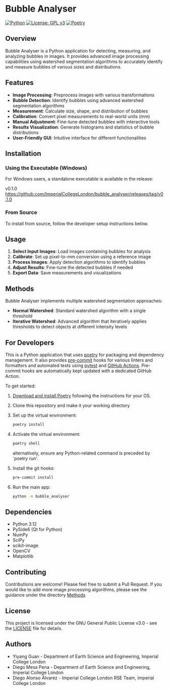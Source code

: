 # Bubble Analyser

[![Python](https://img.shields.io/badge/Python-3.12-blue.svg)](https://www.python.org/)
[![License: GPL v3](https://img.shields.io/badge/License-GPLv3-blue.svg)](https://www.gnu.org/licenses/gpl-3.0)
[![Poetry](https://img.shields.io/badge/Poetry-Package%20Manager-blue)](https://python-poetry.org/)

## Overview

Bubble Analyser is a Python application for detecting, measuring, and analyzing bubbles in images. It provides advanced image processing capabilities using watershed segmentation algorithms to accurately identify and measure bubbles of various sizes and distributions.

## Features

- **Image Processing**: Preprocess images with various transformations
- **Bubble Detection**: Identify bubbles using advanced watershed segmentation algorithms
- **Measurement**: Calculate size, shape, and distribution of bubbles
- **Calibration**: Convert pixel measurements to real-world units (mm)
- **Manual Adjustment**: Fine-tune detected bubbles with interactive tools
- **Results Visualization**: Generate histograms and statistics of bubble distributions
- **User-Friendly GUI**: Intuitive interface for different functionalities

## Installation

### Using the Executable (Windows)

For Windows users, a standalone executable is available in the release:

v0.1.0 https://github.com/ImperialCollegeLondon/bubble_analyser/releases/tag/v0.1.0

### From Source

To install from source, follow the developer setup instructions below.

## Usage

1. **Select Input Images**: Load images containing bubbles for analysis
2. **Calibrate**: Set up pixel-to-mm conversion using a reference image
3. **Process Images**: Apply detection algorithms to identify bubbles
4. **Adjust Results**: Fine-tune the detected bubbles if needed
5. **Export Data**: Save measurements and visualizations

## Methods

Bubble Analyser implements multiple watershed segmentation approaches:

- **Normal Watershed**: Standard watershed algorithm with a single threshold
- **Iterative Watershed**: Advanced algorithm that iteratively applies thresholds to detect objects at different intensity levels

## For Developers

This is a Python application that uses [poetry](https://python-poetry.org) for packaging
and dependency management. It also provides [pre-commit](https://pre-commit.com/) hooks
for various linters and formatters and automated tests using
[pytest](https://pytest.org/) and [GitHub Actions](https://github.com/features/actions).
Pre-commit hooks are automatically kept updated with a dedicated GitHub Action.

To get started:

1. [Download and install Poetry](https://python-poetry.org/docs/#installation) following the instructions for your OS.
2. Clone this repository and make it your working directory
3. Set up the virtual environment:

   ```bash
   poetry install
   ```

4. Activate the virtual environment:

   ```bash
   poetry shell
   ```
   alternatively, ensure any Python-related command is preceded by `poetry run'.
   
6. Install the git hooks:

   ```bash
   pre-commit install
   ```

7. Run the main app:

   ```bash
   python -m bubble_analyser
   ```

## Dependencies

- Python 3.12
- PySide6 (Qt for Python)
- NumPy
- SciPy
- scikit-image
- OpenCV
- Matplotlib

## Contributing

Contributions are welcome! Please feel free to submit a Pull Request. If you would like to add more image processing algorithms, please see the guidance under the directory [Methods](bubble_analyser/methods)

## License

This project is licensed under the GNU General Public License v3.0 - see the [LICENSE](LICENSE) file for details.

## Authors

- Yiyang Guan - Department of Earth Science and Engineering, Imperial College London
- Diego Mesa Pena - Department of Earth Science and Engineering, Imperial College London
- Diego Alonso Álvarez - Imperial College London RSE Team, Imperial College London
